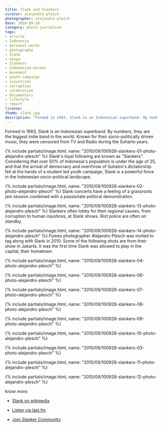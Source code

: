 ```yaml
---
title: Slank and Slankers
curator: alejandro plesch
photographer: alejandro plesch
date: 2010-09-28
category: photo-journalism
tags:
- article
- Indonesia
- personal-works
- photography
- Slank
- vespa
- Slankers
- Indonesian-heroes
- movement
- youth-campaign
- injustices
- corruption
- celebration
- documentary
- lifestyle
- report
license:
thumb: slank.jpg
description: "Formed in 1983, Slank is an Indonesian superband. By numbers, they are the biggest indie band in the world. Known for their socio-politically driven music, they were censored from TV and Radio during the Suharto years."
---
```


Formed in 1983, Slank is an Indonesian superband. By numbers, they are the biggest indie band in the world. Known for their socio-politically driven music, they were censored from TV and Radio during the Suharto years.

{% include partials/image.html, name: "2010/09/100928-slankers-01-photo-alejandro-plesch" %}
Slank's loyal following are known as "Slankers". Considering that over 50% of Indonesia's population is under the age of 25, and that the arrival of democracy and overthrow of Suhatro's dictatorship fell at the hands of a student led youth campaign, Slank is a powerful force in the Indonesian socio-political landscape.  


{% include partials/image.html, name: "2010/09/100928-slankers-02-photo-alejandro-plesch" %}
Slank  concerts have a feeling of a grassroots jam session combined with a passionate political demonstration.

{% include partials/image.html, name: "2010/09/100928-slankers-13-photo-alejandro-plesch" %}  Slankers often lobby for their regional causes, from corruption to human injustices, at Slank shows. Riot police are often on standby.


{% include partials/image.html, name: "2010/09/100928-slankers-14-photo-alejandro-plesch" %}
Fumes photographer Alejandro Plesch was invited to tag along with Slank in 2010.  Some of the following shots are from their show in Jakarta.  It was the first time Slank was allowed to play in the capital, their hometown.


{% include partials/image.html, name: "2010/09/100928-slankers-04-photo-alejandro-plesch" %}

{% include partials/image.html, name: "2010/09/100928-slankers-06-photo-alejandro-plesch" %}

{% include partials/image.html, name: "2010/09/100928-slankers-07-photo-alejandro-plesch" %}

{% include partials/image.html, name: "2010/09/100928-slankers-08-photo-alejandro-plesch" %}

{% include partials/image.html, name: "2010/09/100928-slankers-09-photo-alejandro-plesch" %}

{% include partials/image.html, name: "2010/09/100928-slankers-10-photo-alejandro-plesch" %}

{% include partials/image.html, name: "2010/09/100928-slankers-03-photo-alejandro-plesch" %}

{% include partials/image.html, name: "2010/09/100928-slankers-11-photo-alejandro-plesch" %}

{% include partials/image.html, name: "2010/09/100928-slankers-12-photo-alejandro-plesch" %}





_know more:_

- <a   href="https://en.wikipedia.org/wiki/Slank">Slank on wikipedia</a>

- <a   href="http://www.last.fm/music/Slank/_/Terlalu+Manis">Listen via last.fm</a>

- <a   href=" https://www.facebook.com/SLANKERS-Community-47352529182/timeline/">Join Slanker Community</a>
